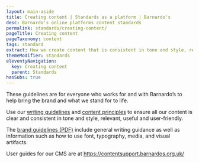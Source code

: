 ```yaml
---
layout: main-aside
title: Creating content | Standards as a platform | Barnardo's
desc: Barnardo's online platforms content standards
permalink: standards/creating-content/
pageTitle: Creating content
pageTaxonomy: content
tags: standard
extract: How we create content that is consistent in tone and style, relevant, useful and user-friendly.
themeModifier: standards
eleventyNavigation:
  key: Creating content
  parent: Standards
hasSubs: true
---
```


These guidelines are for everyone who works for and with Barnardo’s to help bring the brand and what we stand for to life.

Use our [writing guidelines](/standards/creating-content/writing-guidelines/) and [content principles](/standards/creating-content/content-principles/) to ensure all our content is clear and consistent in tone and style, relevant, useful and user-friendly.

The [brand guidelines (PDF)](https://inside.barnardos.org.uk/sites/default/files/uploads/Barnardos%20brand%20guidelines.pdf) include general writing guidance as well as information such as how to use font, typography, media, and visual artifacts.

User guides for our CMS are at https://contentsupport.barnardos.org.uk/
